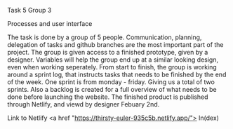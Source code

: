 Task 5 
Group 3


Processes and user interface

The task is done by a group of 5 people. Communication, planning, delegation of tasks and github branches are the most important part of the project. 
The group is given access to a finished prototype, given by a designer. 
Variables will help the group end up at a similar looking design, even when working seperately. 
From start to finish, the group is working around a sprint log, that instructs tasks that needs to be finished by the end of the week. One sprint is from monday - friday. Giving us a total of two sprints.
Also a backlog is created for a full overview of what needs to be done before launching the website.
The finished product is published through Netlify, and viewd by designer Febuary 2nd.

Link to Netlify
<a href "https://thirsty-euler-935c5b.netlify.app/"> In(dex) </a>
